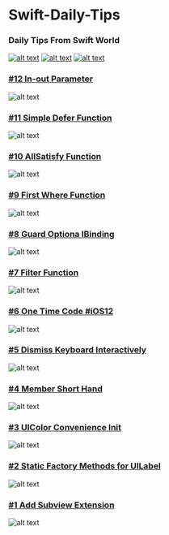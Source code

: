 # Swift-Daily-Tips

### Daily Tips From Swift World

[![alt text][TelegramIcon]][Telegram]
[![alt text][InstagramIcon]][Instagram]
[![alt text][TwitterIcon]][Twitter]

[TelegramIcon]: /icons/telegram.png (telegram)
[InstagramIcon]: /icons/instagram.png (instagram)
[TwitterIcon]: /icons/twitter.png (twitter)

[Telegram]: https://t.me/SwiftDailyTips
[Instagram]: https://www.instagram.com/SwiftDailyTips
[Twitter]: https://www.twitter.com/SwiftDailyTips

### [#12 In-out Parameter](/codes/InoutParameter.swift)
![alt text][InoutParameter]

### [#11 Simple Defer Function](/codes/SimpleDefer.swift)
![alt text][SimpleDefer]

### [#10 AllSatisfy Function](/codes/AllSatisfyFunction.swift)
![alt text][AllSatisfyFunction]

### [#9 First Where Function](/codes/FirstWhere.swift)
![alt text][FirstWhere]

### [#8 Guard Optiona lBinding](/codes/GuardOptionalBinding.swift)
![alt text][GuardOptionalBinding]

### [#7 Filter Function](/codes/FilterFunction.swift)
![alt text][FilterFunction]

### [#6 One Time Code #iOS12](/codes/OneTimeCode.swift)
![alt text][OneTimeCode]

### [#5 Dismiss Keyboard Interactively](/codes/DismissKeyboardInteractively.swift)
![alt text][DismissKeyboardInteractively]

### [#4 Member Short Hand](/codes/MemberShortHand.swift)
![alt text][MemberShortHand]

### [#3 UIColor Convenience Init](/codes/UIColorConvenienceInit.swift)
![alt text][UIColorConvenienceInit]

### [#2 Static Factory Methods for UILabel](/codes/StaticFactoryMethodsForUILabel.swift)
![alt text][StaticFactoryMethodsForUILabel]

### [#1 Add Subview Extension](/codes/AddSubviewExtension.swift)
![alt text][AddSubviewExtension]

[AddSubviewExtension]: /screenshots/AddSubviewExtension.png
[StaticFactoryMethodsForUILabel]: /screenshots/StaticFactoryMethodsForUILabel.png
[UIColorConvenienceInit]: /screenshots/UIColorConvenienceInit.png
[MemberShortHand]: /screenshots/MemberShortHand.png
[DismissKeyboardInteractively]: /screenshots/DismissKeyboardInteractively.png
[OneTimeCode]: /screenshots/OneTimeCode.png
[FilterFunction]: /screenshots/FilterFunction.png
[GuardOptionalBinding]: /screenshots/GuardOptionalBinding.png
[FirstWhere]: /screenshots/FirstWhere.png
[AllSatisfyFunction]: /screenshots/AllSatisfyFunction.png
[SimpleDefer]: /screenshots/SimpleDefer.png
[InoutParameter]: /screenshots/InoutParameter.png